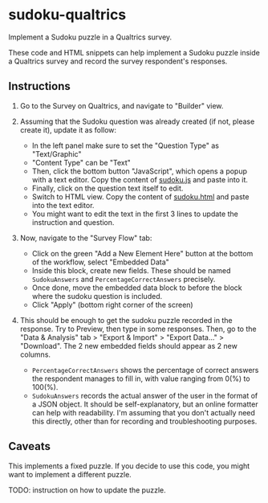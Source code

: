 # sudoku-qualtrics
Implement a Sudoku puzzle in a Qualtrics survey.

These code and HTML snippets can help implement a Sudoku puzzle inside a Qualtrics survey and record the survey respondent's responses.

## Instructions

1.  Go to the Survey on Qualtrics, and navigate to "Builder" view.
2.  Assuming that the Sudoku question was already created (if not, please create it), update it as follow:

    - In the left panel make sure to set the "Question Type" as "Text/Graphic"
    - "Content Type" can be "Text"
    - Then, click the bottom button "JavaScript", which opens a popup with a text editor. Copy the content of [sudoku.js](./sudoku.js) and paste into it.
    - Finally, click on the question text itself to edit.
    - Switch to HTML view. Copy the content of [sudoku.html](./sudoku.html) and paste into the text editor.
    - You might want to edit the text in the first 3 lines to update the instruction and question.

3.  Now, navigate to the "Survey Flow" tab:

    - Click on the green "Add a New Element Here" button at the bottom of the workflow, select "Embedded Data"
    - Inside this block, create new fields. These should be named `SudokuAnswers` and `PercentageCorrectAnswers` precisely.
    - Once done, move the embedded data block to before the block where the sudoku question is included.
    - Click "Apply" (bottom right corner of the screen)

4.  This should be enough to get the sudoku puzzle recorded in the response. Try to Preview, then type in some responses. Then, go to the "Data & Analysis" tab > "Export & Import" > "Export Data..." > "Download". The 2 new embedded fields should appear as 2 new columns.
    - `PercentageCorrectAnswers` shows the percentage of correct answers the respondent manages to fill in, with value ranging from 0(%) to 100(%).
    - `SudokuAnswers` records the actual answer of the user in the format of a JSON object. It should be self-explanatory, but an online formatter can help with readability. I'm assuming that you don't actually need this directly, other than for recording and troubleshooting purposes.

## Caveats

This implements a fixed puzzle. If you decide to use this code, you might want to implement a different puzzle.

TODO: instruction on how to update the puzzle.
